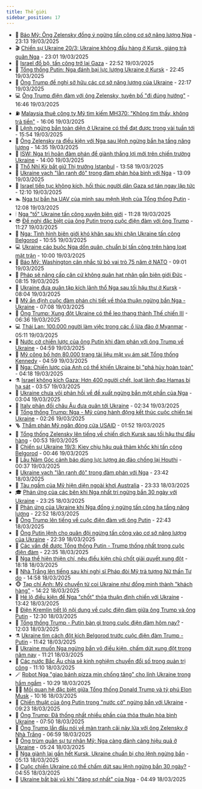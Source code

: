 ```yaml
---
title: Thế giới
sidebar_position: 17
---
```


<!-- dantri-the-gioi:START -->
- 🌋 [Báo Mỹ: Ông Zelensky đồng ý ngừng tấn công cơ sở năng lượng Nga](https://dantri.com.vn/the-gioi/bao-my-ong-zelensky-dong-y-ngung-tan-cong-co-so-nang-luong-nga-20250320055707859.htm) - 23:13 19/03/2025
- 🎬 [Chiến sự Ukraine 20/3: Ukraine không đầu hàng ở Kursk, giáng trả quân Nga](https://dantri.com.vn/the-gioi/chien-su-ukraine-203-ukraine-khong-dau-hang-o-kursk-giang-tra-quan-nga-20250320060047051.htm) - 23:01 19/03/2025
- 🧰 [Israel đổ bộ, tấn công trở lại Gaza](https://dantri.com.vn/the-gioi/israel-do-bo-tan-cong-tro-lai-gaza-20250320053437989.htm) - 22:52 19/03/2025
- 🌋 [Tổng thống Putin: Nga đánh bại lực lượng Ukraine ở Kursk](https://dantri.com.vn/the-gioi/tong-thong-putin-nga-danh-bai-luc-luong-ukraine-o-kursk-20250320053204747.htm) - 22:45 19/03/2025
- 🗽 [Ông Trump đề nghị sở hữu các cơ sở năng lượng của Ukraine](https://dantri.com.vn/the-gioi/ong-trump-de-nghi-so-huu-cac-co-so-nang-luong-cua-ukraine-20250320050545676.htm) - 22:17 19/03/2025
- 💻 [Ông Trump điện đàm với ông Zelensky, tuyên bố &quot;đi đúng hướng&quot;](https://dantri.com.vn/the-gioi/ong-trump-dien-dam-voi-ong-zelensky-tuyen-bo-di-dung-huong-20250319234528858.htm) - 16:46 19/03/2025
- ⛽️ [Malaysia thuê công ty Mỹ tìm kiếm MH370: &quot;Không tìm thấy, không trả tiền&quot;](https://dantri.com.vn/the-gioi/malaysia-thue-cong-ty-my-tim-kiem-mh370-khong-tim-thay-khong-tra-tien-20250319210236388.htm) - 16:06 19/03/2025
- 🤩 [Lệnh ngừng bắn toàn diện ở Ukraine có thể đạt được trong vài tuần tới](https://dantri.com.vn/the-gioi/lenh-ngung-ban-toan-dien-o-ukraine-co-the-dat-duoc-trong-vai-tuan-toi-20250319223742248.htm) - 15:54 19/03/2025
- 🧐 [Ông Zelensky ra điều kiện với Nga sau lệnh ngừng bắn hạ tầng năng lượng](https://dantri.com.vn/the-gioi/ong-zelensky-ra-dieu-kien-voi-nga-sau-lenh-ngung-ban-ha-tang-nang-luong-20250319192536035.htm) - 14:35 19/03/2025
- 🎊 [ISW: Nga trì hoãn đàm phán để giành thắng lợi mới trên chiến trường Ukraine](https://dantri.com.vn/the-gioi/isw-nga-tri-hoan-dam-phan-de-gianh-thang-loi-moi-tren-chien-truong-ukraine-20250319141034736.htm) - 14:00 19/03/2025
- 📝 [Thổ Nhĩ Kỳ bắt giữ Thị trưởng Istanbul](https://dantri.com.vn/the-gioi/tho-nhi-ky-bat-giu-thi-truong-istanbul-20250319162903940.htm) - 13:58 19/03/2025
- 🤡 [Ukraine vạch &quot;lằn ranh đỏ&quot; trong đàm phán hòa bình với Nga](https://dantri.com.vn/the-gioi/ukraine-vach-lan-ranh-do-trong-dam-phan-hoa-binh-voi-nga-20250319194651985.htm) - 13:09 19/03/2025
- 🥷 [Israel tiếp tục không kích, hối thúc người dân Gaza sơ tán ngay lập tức](https://dantri.com.vn/the-gioi/israel-tiep-tuc-khong-kich-hoi-thuc-nguoi-dan-gaza-so-tan-ngay-lap-tuc-20250319185622714.htm) - 12:10 19/03/2025
- 🏊 [Nga tự bắn hạ UAV của mình sau mệnh lệnh của Tổng thống Putin](https://dantri.com.vn/the-gioi/nga-tu-ban-ha-uav-cua-minh-sau-menh-lenh-cua-tong-thong-putin-20250319182608203.htm) - 12:08 19/03/2025
- 🕯 [Nga &quot;tố&quot; Ukraine tấn công xuyên biên giới](https://dantri.com.vn/the-gioi/nga-to-ukraine-tan-cong-xuyen-bien-gioi-20250319175936041.htm) - 11:28 19/03/2025
- 😎 [Đề nghị đặc biệt của ông Putin trong cuộc điện đàm với ông Trump](https://dantri.com.vn/the-gioi/de-nghi-dac-biet-cua-ong-putin-trong-cuoc-dien-dam-voi-ong-trump-20250319175817827.htm) - 11:27 19/03/2025
- 🌈 [Nga: Tình hình biên giới khó khăn sau khi chặn Ukraine tấn công Belgorod](https://dantri.com.vn/the-gioi/nga-tinh-hinh-bien-gioi-kho-khan-sau-khi-chan-ukraine-tan-cong-belgorod-20250319174521138.htm) - 10:55 19/03/2025
- 💻 [Ukraine cáo buộc Nga dồn quân, chuẩn bị tấn công trên hàng loạt mặt trận](https://dantri.com.vn/the-gioi/ukraine-cao-buoc-nga-don-quan-chuan-bi-tan-cong-tren-hang-loat-mat-tran-20250319162839016.htm) - 10:00 19/03/2025
- 🤖 [Báo Mỹ: Washington cân nhắc từ bỏ vai trò 75 năm ở NATO](https://dantri.com.vn/the-gioi/bao-my-washington-can-nhac-tu-bo-vai-tro-75-nam-o-nato-20250319155643052.htm) - 09:01 19/03/2025
- 🦏 [Pháp sẽ nâng cấp căn cứ không quân hạt nhân gần biên giới Đức](https://dantri.com.vn/the-gioi/phap-se-nang-cap-can-cu-khong-quan-hat-nhan-gan-bien-gioi-duc-20250319143612950.htm) - 08:15 19/03/2025
- 🌁 [Ukraine đưa quân tập kích lãnh thổ Nga sau tối hậu thư ở Kursk](https://dantri.com.vn/the-gioi/ukraine-dua-quan-tap-kich-lanh-tho-nga-sau-toi-hau-thu-o-kursk-20250319141616593.htm) - 08:04 19/03/2025
- 🐘 [Mỹ ấn định cuộc đàm phán chi tiết về thỏa thuận ngừng bắn Nga - Ukraine](https://dantri.com.vn/the-gioi/my-an-dinh-cuoc-dam-phan-chi-tiet-ve-thoa-thuan-ngung-ban-nga-ukraine-20250319140620713.htm) - 07:08 19/03/2025
- 🥷 [Ông Trump: Xung đột Ukraine có thể leo thang thành Thế chiến III](https://dantri.com.vn/the-gioi/ong-trump-xung-dot-ukraine-co-the-leo-thang-thanh-the-chien-iii-20250319132415963.htm) - 06:36 19/03/2025
- 💻 [Thái Lan: 100.000 người làm việc trong các ổ lừa đảo ở Myanmar](https://dantri.com.vn/the-gioi/thai-lan-100000-nguoi-lam-viec-trong-cac-o-lua-dao-o-myanmar-20250319104135943.htm) - 05:11 19/03/2025
- 🎡 [Nước cờ chiến lược của ông Putin khi đàm phán với ông Trump về Ukraine](https://dantri.com.vn/the-gioi/nuoc-co-chien-luoc-cua-ong-putin-khi-dam-phan-voi-ong-trump-ve-ukraine-20250319112810673.htm) - 04:59 19/03/2025
- 🧰 [Mỹ công bố hơn 80.000 trang tài liệu mật vụ ám sát Tổng thống Kennedy](https://dantri.com.vn/the-gioi/my-cong-bo-hon-80000-trang-tai-lieu-mat-vu-am-sat-tong-thong-kennedy-20250319113918515.htm) - 04:59 19/03/2025
- 🥸 [Nga: Chiến lược của Anh có thể khiến Ukraine bị &quot;phá hủy hoàn toàn&quot;](https://dantri.com.vn/the-gioi/nga-chien-luoc-cua-anh-co-the-khien-ukraine-bi-pha-huy-hoan-toan-20250319104127829.htm) - 04:18 19/03/2025
- ⚗️ [Israel không kích Gaza: Hơn 400 người chết, loạt lãnh đạo Hamas bị hạ sát](https://dantri.com.vn/the-gioi/israel-khong-kich-gaza-hon-400-nguoi-chet-loat-lanh-dao-hamas-bi-ha-sat-20250319102120135.htm) - 03:57 19/03/2025
- 🌮 [Ukraine chưa vội phản hồi về đề xuất ngừng bắn một phần của Nga](https://dantri.com.vn/the-gioi/ukraine-chua-voi-phan-hoi-ve-de-xuat-ngung-ban-mot-phan-cua-nga-20250319095219603.htm) - 03:04 19/03/2025
- 🎃 [Italy phản đối châu Âu đưa quân tới Ukraine](https://dantri.com.vn/the-gioi/italy-phan-doi-chau-au-dua-quan-toi-ukraine-20250319092149852.htm) - 02:34 19/03/2025
- 💫 [Tổng thống Trump: Nga - Mỹ cùng hành động kết thúc cuộc chiến tại Ukraine](https://dantri.com.vn/the-gioi/tong-thong-trump-nga-my-cung-hanh-dong-ket-thuc-cuoc-chien-tai-ukraine-20250319080316561.htm) - 02:26 19/03/2025
- 🪜 [Thẩm phán Mỹ ngăn đóng cửa USAID](https://dantri.com.vn/the-gioi/tham-phan-my-ngan-dong-cua-usaid-20250319084402957.htm) - 01:52 19/03/2025
- 🌋 [Tổng thống Zelensky lên tiếng về chiến dịch Kursk sau tối hậu thư đầu hàng](https://dantri.com.vn/the-gioi/tong-thong-zelensky-len-tieng-ve-chien-dich-kursk-sau-toi-hau-thu-dau-hang-20250319052836006.htm) - 00:53 19/03/2025
- 🦏 [Chiến sự Ukraine 19/3: Kiev chịu hậu quả thảm khốc khi tấn công Belgorod](https://dantri.com.vn/the-gioi/chien-su-ukraine-193-kiev-chiu-hau-qua-tham-khoc-khi-tan-cong-belgorod-20250319074541557.htm) - 00:46 19/03/2025
- 👀 [Lầu Năm Góc cảnh báo dùng lực lượng áp đảo chống lại Houthi](https://dantri.com.vn/the-gioi/lau-nam-goc-canh-bao-dung-luc-luong-ap-dao-chong-lai-houthi-20250319063825911.htm) - 00:37 19/03/2025
- 🧰 [Ukraine vạch &quot;lằn ranh đỏ&quot; trong đàm phán với Nga](https://dantri.com.vn/the-gioi/ukraine-vach-lan-ranh-do-trong-dam-phan-voi-nga-20250319050505684.htm) - 23:42 18/03/2025
- 🚀 [Tàu ngầm của Mỹ hiện diện ngoài khơi Australia](https://dantri.com.vn/the-gioi/tau-ngam-cua-my-hien-dien-ngoai-khoi-australia-20250317144812745.htm) - 23:33 18/03/2025
- 🎓 [Phản ứng của các bên khi Nga nhất trí ngừng bắn 30 ngày với Ukraine](https://dantri.com.vn/the-gioi/phan-ung-cua-cac-ben-khi-nga-nhat-tri-ngung-ban-30-ngay-voi-ukraine-20250319054146563.htm) - 23:25 18/03/2025
- 🥸 [Phản ứng của Ukraine khi Nga đồng ý ngừng tấn công hạ tầng năng lượng](https://dantri.com.vn/the-gioi/phan-ung-cua-ukraine-khi-nga-dong-y-ngung-tan-cong-ha-tang-nang-luong-20250319045549874.htm) - 22:52 18/03/2025
- 🦅 [Ông Trump lên tiếng về cuộc điện đàm với ông Putin](https://dantri.com.vn/the-gioi/ong-trump-len-tieng-ve-cuoc-dien-dam-voi-ong-putin-20250319045539436.htm) - 22:43 18/03/2025
- 🤭 [Ông Putin lệnh cho quân đội ngừng tấn công vào cơ sở năng lượng của Ukraine](https://dantri.com.vn/the-gioi/ong-putin-lenh-cho-quan-doi-ngung-tan-cong-vao-co-so-nang-luong-cua-ukraine-20250319042913899.htm) - 22:39 18/03/2025
- 🤖 [Các vấn đề được Tổng thống Putin - Trump thống nhất trong cuộc điện đàm](https://dantri.com.vn/the-gioi/cac-van-de-duoc-tong-thong-putin-trump-thong-nhat-trong-cuoc-dien-dam-20250319041406588.htm) - 22:35 18/03/2025
- 🐲 [Nga thể hiện thiện chí, nêu điều kiện chủ chốt giải quyết xung đột](https://dantri.com.vn/the-gioi/nga-the-hien-thien-chi-neu-dieu-kien-chu-chot-giai-quyet-xung-dot-20250319010933536.htm) - 18:18 18/03/2025
- 🫣 [Nhà Trắng lên tiếng sau khi nghị sĩ Pháp đòi Mỹ trả tượng Nữ thần Tự do](https://dantri.com.vn/the-gioi/nha-trang-len-tieng-sau-khi-nghi-si-phap-doi-my-tra-tuong-nu-than-tu-do-20250318214908563.htm) - 14:58 18/03/2025
- 🐵 [Tạp chí Anh: Mỹ chuyển từ coi Ukraine như đồng minh thành &quot;khách hàng&quot;](https://dantri.com.vn/the-gioi/tap-chi-anh-my-chuyen-tu-coi-ukraine-nhu-dong-minh-thanh-khach-hang-20250318211701174.htm) - 14:22 18/03/2025
- 🫶 [Hé lộ điều kiện để Nga &quot;chốt&quot; thỏa thuận đình chiến với Ukraine](https://dantri.com.vn/the-gioi/he-lo-dieu-kien-de-nga-chot-thoa-thuan-dinh-chien-voi-ukraine-20250318202734917.htm) - 13:42 18/03/2025
- 💃 [Điện Kremlin tiết lộ nội dung về cuộc điện đàm giữa ông Trump và ông Putin](https://dantri.com.vn/the-gioi/dien-kremlin-tiet-lo-noi-dung-ve-cuoc-dien-dam-giua-ong-trump-va-ong-putin-20250318191237014.htm) - 12:30 18/03/2025
- 💫 [Tổng thống Trump - Putin bàn gì trong cuộc điện đàm hôm nay?](https://dantri.com.vn/the-gioi/tong-thong-trump-putin-ban-gi-trong-cuoc-dien-dam-hom-nay-20250318170421649.htm) - 12:03 18/03/2025
- ⚗️ [Ukraine tìm cách đột kích Belgorod trước cuộc điện đàm Trump - Putin](https://dantri.com.vn/the-gioi/ukraine-tim-cach-dot-kich-belgorod-truoc-cuoc-dien-dam-trump-putin-20250318182047060.htm) - 11:42 18/03/2025
- 🥷 [Ukraine muốn Nga ngừng bắn vô điều kiện, chấm dứt xung đột trong năm nay](https://dantri.com.vn/the-gioi/ukraine-muon-nga-ngung-ban-vo-dieu-kien-cham-dut-xung-dot-trong-nam-nay-20250318165159956.htm) - 11:21 18/03/2025
- 🥸 [Các nước Bắc Âu chia sẻ kinh nghiệm chuyển đổi số trong quản trị công](https://dantri.com.vn/the-gioi/cac-nuoc-bac-au-chia-se-kinh-nghiem-chuyen-doi-so-trong-quan-tri-cong-20250318172717682.htm) - 11:10 18/03/2025
- 🪄 [Robot Nga &quot;giao bánh pizza mìn chống tăng&quot; cho lính Ukraine trong hầm ngầm](https://dantri.com.vn/the-gioi/robot-nga-giao-banh-pizza-min-chong-tang-cho-linh-ukraine-trong-ham-ngam-20250317145118453.htm) - 10:29 18/03/2025
- 🧑‍💻 [Mối quan hệ đặc biệt giữa Tổng thống Donald Trump và tỷ phú Elon Musk](https://dantri.com.vn/the-gioi/moi-quan-he-dac-biet-giua-tong-thong-donald-trump-va-ty-phu-elon-musk-20250318105120231.htm) - 10:16 18/03/2025
- 🤭 [Chiến thuật của ông Putin trong &quot;nước cờ&quot; ngừng bắn với Ukraine](https://dantri.com.vn/the-gioi/chien-thuat-cua-ong-putin-trong-nuoc-co-ngung-ban-voi-ukraine-20250318144656107.htm) - 09:23 18/03/2025
- 🗽 [Ông Trump: Đã thống nhất nhiều phần của thỏa thuận hòa bình Ukraine](https://dantri.com.vn/the-gioi/ong-trump-da-thong-nhat-nhieu-phan-cua-thoa-thuan-hoa-binh-ukraine-20250318144059512.htm) - 07:50 18/03/2025
- 🤖 [Ông Trump lần đầu nói về màn tranh cãi nảy lửa với ông Zelensky ở Nhà Trắng](https://dantri.com.vn/the-gioi/ong-trump-lan-dau-noi-ve-man-tranh-cai-nay-lua-voi-ong-zelensky-o-nha-trang-20250318135105098.htm) - 06:59 18/03/2025
- 🌈 [Ông trùm quân sự tư nhân Mỹ: Nga càng đánh càng hiệu quả ở Ukraine](https://dantri.com.vn/the-gioi/ong-trum-quan-su-tu-nhan-my-nga-cang-danh-cang-hieu-qua-o-ukraine-20250318115532242.htm) - 05:24 18/03/2025
- 🤩 [Nga giành lại gần hết Kursk, Ukraine chuẩn bị cho lệnh ngừng bắn](https://dantri.com.vn/the-gioi/nga-gianh-lai-gan-het-kursk-ukraine-chuan-bi-cho-lenh-ngung-ban-20250318120347564.htm) - 05:13 18/03/2025
- 🤗 [Cuộc chiến Ukraine có thể chấm dứt sau lệnh ngừng bắn 30 ngày?](https://dantri.com.vn/the-gioi/cuoc-chien-ukraine-co-the-cham-dut-sau-lenh-ngung-ban-30-ngay-20250318112955108.htm) - 04:55 18/03/2025
- 🙉 [Ukraine bắt bài vũ khí &quot;đáng sợ nhất&quot; của Nga](https://dantri.com.vn/the-gioi/ukraine-bat-bai-vu-khi-dang-so-nhat-cua-nga-20250318112548600.htm) - 04:49 18/03/2025<!-- dantri-the-gioi:END -->
